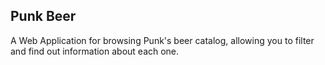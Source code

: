 ## Punk Beer

A Web Application for browsing Punk's beer catalog, allowing you to filter and find out information about each one.

